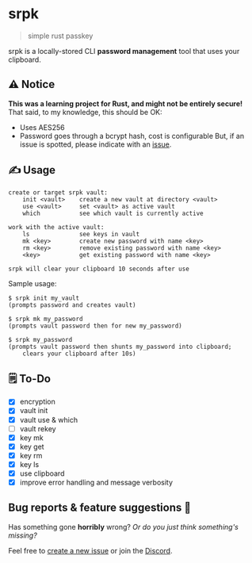 # srpk
> simple rust passkey

srpk is a locally-stored CLI **password management** tool that uses your clipboard.

## ⚠️ Notice

**This was a learning project for Rust, and might not be entirely secure!**<br/>
That said, to my knowledge, this should be OK:
- Uses AES256
- Password goes through a bcrypt hash, cost is configurable
But, if an issue is spotted, please indicate with an [issue](https://github.com/jack-avery/srpk/issues).

## ✍️ Usage

```
create or target srpk vault:
    init <vault>    create a new vault at directory <vault>
    use <vault>     set <vault> as active vault
    which           see which vault is currently active

work with the active vault:
    ls              see keys in vault
    mk <key>        create new password with name <key>
    rm <key>        remove existing password with name <key>
    <key>           get existing password with name <key>

srpk will clear your clipboard 10 seconds after use
```

Sample usage:
```
$ srpk init my_vault
(prompts password and creates vault)

$ srpk mk my_password
(prompts vault password then for new my_password)

$ srpk my_password
(prompts vault password then shunts my_password into clipboard;
    clears your clipboard after 10s)
```

## 🗒️ To-Do

- [x] encryption
- [x] vault init
- [x] vault use & which
- [ ] vault rekey
- [x] key mk
- [x] key get
- [x] key rm
- [x] key ls
- [x] use clipboard
- [x] improve error handling and message verbosity

## Bug reports & feature suggestions 🐛
Has something gone **horribly** wrong? *Or do you just think something's missing?*

Feel free to [create a new issue](https://github.com/jack-avery/srpk/issues) or join the [Discord](https://discord.gg/qpyT4zx).
